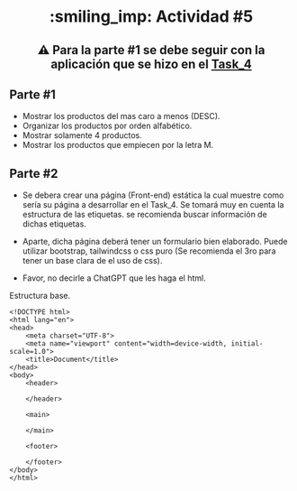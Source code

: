 <h1 align="center"> :smiling_imp: Actividad #5</h1>



<h2 align="center">⚠️ Para la parte #1 se debe seguir con la aplicación que se hizo en el <a href="https://github.com/JuanJooose/Java_Course/blob/main/Tasks/Task_4.md">Task_4</a> </h2>


<h2>Parte #1</h2>

- Mostrar los productos del mas caro a menos (DESC).
- Organizar los productos por orden alfabético.
- Mostrar solamente 4 productos. 
- Mostrar los productos que empiecen por la letra M.

<h2>Parte #2</h2>

- Se debera crear una página (Front-end) estática la cual muestre como sería su página a desarrollar en el Task_4. Se tomará muy en cuenta la estructura de las etiquetas. se recomienda buscar información de dichas etiquetas.

- Aparte, dicha página deberá tener un formulario bien elaborado. Puede utilizar bootstrap, tailwindcss o css puro (Se recomienda el 3ro para tener un base clara de el uso de css).

- Favor, no decirle a ChatGPT que les haga el html.

Estructura base.

```html,
<!DOCTYPE html>
<html lang="en">
<head>
    <meta charset="UTF-8">
    <meta name="viewport" content="width=device-width, initial-scale=1.0">
    <title>Document</title>
</head>
<body>
    <header>
        
    </header>
    
    <main>
       
    </main>

    <footer>

    </footer>
</body>
</html>
```
